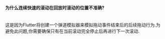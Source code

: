 #### 为什么连续快速的滚动在回放时滚动的位置不准确?
<br>
这是因为Flutter将创建一个弹道模拟器来模拟拖动事件结束后的后续拖动行为.为避免此问题,你需要确保只有在当前滚动完全停止后再进行下一次滚动.
